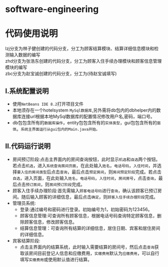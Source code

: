 # software-engineering

代码使用说明
===
lzj分支为林子健创建的代码分支，分工为顾客结算模块、结算详细信息模块和检测输入数据的编写<br>
zhd分支为张浩东创建的代码分支，分工为顾客入住手续办理模块和顾客信息管理模块的编写<br>
zbc分支为赵宝诚创建的代码分支，分工为(待赵宝诚填写)<br>

I.系统配置说明
---
  * 使用`NetBeans IDE 8.2`打开项目文件<br>
  * 本地须存在一个hotelsystem `MySql数据库`,另外需将db包内的dbhelper内的数据库连接url根据本地MySql数据库的配置情况修改用户名,密码，端口号。<br>
  * db包包含所有的`数据库操作`，entity包包含所有的`实体类型`，gui包包含所有的`窗体`。`系统主界面运行从gui包内的Main.java开始。`<br>
  
II.代码运行说明
---
  * 房间预订阶段:点击主界面内的房间查询按钮，此时显示`机选`和`自选`两个按钮。若点击`机选`，进入`系统查询房间页面`，在此处输入`姓名`，`电话号码`，`入住时间`，并选择`要入住的房间类型`后点击`查询`，最后点击`预定房间`，则`房间预定阶段`完成。若点击`自选`，进入页面，在此处输入`姓名`，`电话号码`，`入住时间`，`房间房号`，点击`查询`，最后点击`预订房间`，则`房间预订阶段`完成。<br>
  * 顾客入住手续办理阶段:首先需输入`顾客电话号码`进行`查询`，确认该顾客已预订房间。随后输入顾客的详细信息，最后点击`确定`，则`顾客入住手续办理阶段`完成。<br>
  * 管理员系统:
    * 登录:通过编号和密码进行登录。初始编号为1，初始密码为123456。<br>
    * 顾客信息管理:可查询所有顾客信息，根据电话号码查询特定顾客信息，删除顾客信息，修改顾客信息。<br>
    * 结算信息管理：可查询所有结算的详细信息，居住日期、宾客和居住房间的详细信息。<br>
  * 宾客结算阶段:
    * 点击主界面内的结算系统，此时输入需要结算的房间号，然后点击`查询`获取该房间目前登记人信息和应缴费用，`实缴费用`默认为`应缴费用`，可以自行填写`实缴费用`或使用默认值进行结算。<br>
